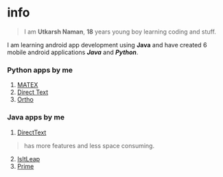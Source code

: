 # info
>I am **Utkarsh Naman**, **18**  years young boy learning coding and stuff.</br>

I am learning android app development using **Java** and have created 6 mobile android applications
**_Java_** and **_Python_**.

### Python apps by me
1. [MATEX](https://drive.google.com/drive/folders/13NEsclz1rMhXaleFpfHcjPhmgV5ac7Gf)
2. [Direct Text](https://drive.google.com/drive/folders/1-kQjcZJfmqY8Q8QGzUdbX8ph_C3ea7nB)
3. [Ortho](https://drive.google.com/drive/folders/12m3mgYfODRpROyyf9B4R1-yDE-hIxU9y)

### Java apps by me
1. [DirectText](https://drive.google.com/drive/folders/1-oCrP3nQIvfbqmSadyJDxjq5DtjgSkQT)
> has more features and less space consuming.
2. [IsItLeap](https://drive.google.com/drive/folders/1-IoM8Nz-Nd1zcRBXX-8jPVkqtbqcxC2T)
3. [Prime](https://drive.google.com/drive/folders/1-w84wwoWNOZ62Ac-SMGy6Ybq4s5O6zSq)
